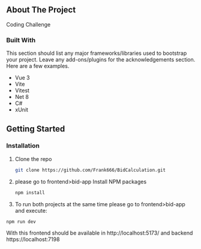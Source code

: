 ## About The Project

Coding Challenge

### Built With

This section should list any major frameworks/libraries used to bootstrap your project. Leave any add-ons/plugins for the acknowledgements section. Here are a few examples.

- Vue 3
- Vite
- Vitest
- Net 8
- C#
- xUnit

## Getting Started

### Installation

1. Clone the repo
   ```sh
   git clone https://github.com/Frank666/BidCalculation.git
   ```
2. please go to frontend>bid-app Install NPM packages
   ```sh
   npm install
   ```
3. To run both projects at the same time please go to frontend>bid-app and execute:

```sh
npm run dev
```

With this frontend should be available in http://localhost:5173/ and backend https://localhost:7198
